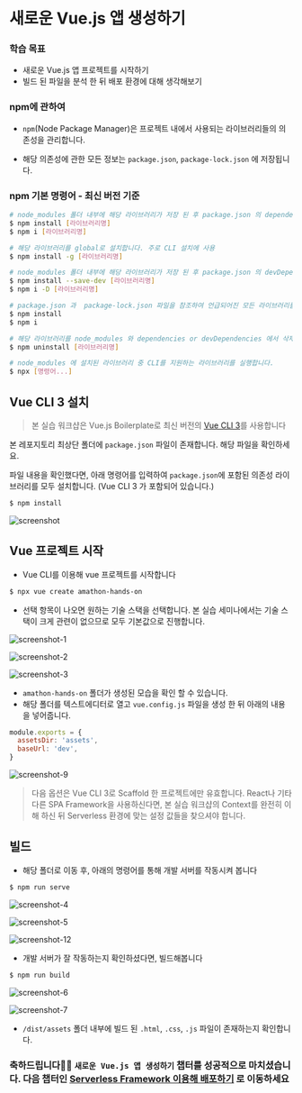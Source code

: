 # 새로운 Vue.js 앱 생성하기

### 학습 목표

- 새로운 Vue.js 앱 프로젝트를 시작하기
- 빌드 된 파일을 분석 한 뒤 배포 환경에 대해 생각해보기



### npm에 관하여

- `npm`(Node Package Manager)은 프로젝트 내에서 사용되는 라이브러리들의 의존성을 관리합니다.

- 해당 의존성에 관한 모든 정보는 `package.json`, `package-lock.json` 에 저장됩니다.

  

### npm 기본 명령어 - 최신 버전 기준

```bash
# node_modules 폴더 내부에 해당 라이브러리가 저장 된 후 package.json 의 dependencies 프로퍼티에 해당 항목의 메타 정보가 저장됩니다. (최신 버전 기준)
$ npm install [라이브러리명]
$ npm i [라이브러리명]

# 해당 라이브러리를 global로 설치합니다. 주로 CLI 설치에 사용
$ npm install -g [라이브러리명]

# node_modules 폴더 내부에 해당 라이브러리가 저장 된 후 package.json 의 devDependencies 프로퍼티에 해당 항목의 메타 정보가 저장됩니다.
$ npm install --save-dev [라이브러리명]
$ npm i -D [라이브러리명]

# package.json 과  package-lock.json 파일을 참조하여 언급되어진 모든 라이브러리를 node_modules 폴더 아래에 설치합니다.
$ npm install
$ npm i

# 해당 라이브러리를 node_modules 와 dependencies or devDependencies 에서 삭제합니다.
$ npm uninstall [라이브러리명]

# node_modules 에 설치된 라이브러리 중 CLI를 지원하는 라이브러리를 실행합니다.
$ npx [명령어...]
```



## Vue CLI 3 설치

> 본 실습 워크샵은 Vue.js Boilerplate로 최신 버전의 [Vue CLI 3](https://cli.vuejs.org)를 사용합니다

본 레포지토리 최상단 폴더에 `package.json` 파일이 존재합니다. 해당 파일을 확인하세요.

파일 내용을 확인했다면, 아래 명령어를 입력하여 `package.json`에 포함된 의존성 라이브러리를 모두 설치합니다. (Vue CLI 3 가 포함되어 있습니다.)

```bash
$ npm install
```



![screenshot](./images/screenshot-8.png)



## Vue 프로젝트 시작

- Vue CLI를 이용해 vue 프로젝트를 시작합니다

```bash
$ npx vue create amathon-hands-on
```

- 선택 항목이 나오면 원하는 기술 스택을 선택합니다. 본 실습 세미나에서는 기술 스택이 크게 관련이 없으므로 모두 기본값으로 진행합니다.

![screenshot-1](./images/screenshot-1.png)

![screenshot-2](./images/screenshot-2.png)

![screenshot-3](./images/screenshot-3.png)

- `amathon-hands-on` 폴더가 생성된 모습을 확인 할 수 있습니다.
- 해당 폴더를 텍스트에디터로 열고 `vue.config.js` 파일을 생성 한 뒤 아래의 내용을 넣어줍니다.

```javascript
module.exports = {
  assetsDir: 'assets',
  baseUrl: 'dev',
}
```

![screenshot-9](./images/screenshot-9.png)

>다음 옵션은 Vue CLI 3로 Scaffold 한 프로젝트에만 유효합니다. React나 기타 다른 SPA Framework을 사용하신다면, 본 실습 워크샵의 Context를 완전히 이해 하신 뒤 Serverless 환경에 맞는 설정 값들을 찾으셔야 합니다.



## 빌드

- 해당 폴더로 이동 후, 아래의 명령어를 통해 개발 서버를 작동시켜 봅니다

```bash
$ npm run serve
```

![screenshot-4](./images/screenshot-10.png)

![screenshot-5](./images/screenshot-11.png)

![screenshot-12](./images/screenshot-12.png)

- 개발 서버가 잘 작동하는지 확인하셨다면, 빌드해봅니다

```bash
$ npm run build
```

![screenshot-6](./images/screenshot-6.png)

![screenshot-7](./images/screenshot-7.png)

- `/dist/assets` 폴더 내부에 빌드 된 `.html`, `.css`, `.js` 파일이 존재하는지 확인합니다.



### 축하드립니다🎉🎉 `새로운 Vue.js 앱 생성하기` 챕터를 성공적으로 마치셨습니다. 다음 챕터인 [Serverless Framework 이용해 배포하기](../3_sls/README.md) 로 이동하세요